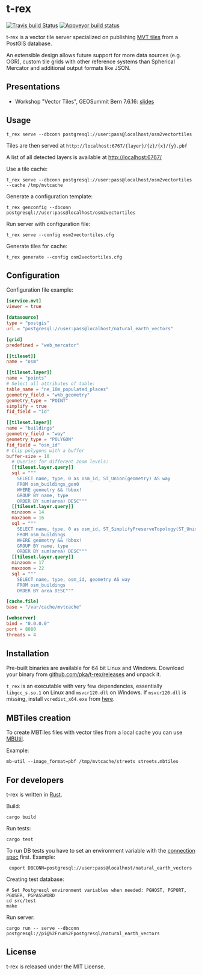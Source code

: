 t-rex
=====

[![Travis build Status](https://travis-ci.org/pka/t-rex.svg?branch=master)](https://travis-ci.org/pka/t-rex) [![Appveyor build status](https://ci.appveyor.com/api/projects/status/o60e9bu97i49lxyf?svg=true)](https://ci.appveyor.com/project/pka/t-rex)


t-rex is a vector tile server specialized on publishing [MVT tiles](https://github.com/mapbox/vector-tile-spec/tree/master/2.1)
from a PostGIS database.

An extensible design allows future support for more data sources (e.g. OGR), custom tile
grids with other reference systems than Spherical Mercator and additional output formats like
JSON.

Presentations
-------------

* Workshop "Vector Tiles", GEOSummit Bern 7.6.16: [slides](doc/t-rex_vector_tile_server.pdf)


Usage
-----

    t_rex serve --dbconn postgresql://user:pass@localhost/osm2vectortiles

Tiles are then served at `http://localhost:6767/{layer}/{z}/{x}/{y}.pbf`

A list of all detected layers is available at [http://localhost:6767/](http://localhost:6767/)

Use a tile cache:

    t_rex serve --dbconn postgresql://user:pass@localhost/osm2vectortiles --cache /tmp/mvtcache

Generate a configuration template:

    t_rex genconfig --dbconn postgresql://user:pass@localhost/osm2vectortiles

Run server with configuration file:

    t_rex serve --config osm2vectortiles.cfg

Generate tiles for cache:

    t_rex generate --config osm2vectortiles.cfg


Configuration
-------------

Configuration file example:

```toml
[service.mvt]
viewer = true

[datasource]
type = "postgis"
url = "postgresql://user:pass@localhost/natural_earth_vectors"

[grid]
predefined = "web_mercator"

[[tileset]]
name = "osm"

[[tileset.layer]]
name = "points"
# Select all attributes of table:
table_name = "ne_10m_populated_places"
geometry_field = "wkb_geometry"
geometry_type = "POINT"
simplify = true
fid_field = "id"

[[tileset.layer]]
name = "buildings"
geometry_field = "way"
geometry_type = "POLYGON"
fid_field = "osm_id"
# Clip polygons with a buffer
buffer-size = 10
  # Queries for different zoom levels:
  [[tileset.layer.query]]
  sql = """
    SELECT name, type, 0 as osm_id, ST_Union(geometry) AS way
    FROM osm_buildings_gen0
    WHERE geometry && !bbox!
    GROUP BY name, type
    ORDER BY sum(area) DESC"""
  [[tileset.layer.query]]
  minzoom = 14
  maxzoom = 16
  sql = """
    SELECT name, type, 0 as osm_id, ST_SimplifyPreserveTopology(ST_Union(geometry),!pixel_width!/2) AS way
    FROM osm_buildings
    WHERE geometry && !bbox!
    GROUP BY name, type
    ORDER BY sum(area) DESC"""
  [[tileset.layer.query]]
  minzoom = 17
  maxzoom = 22
  sql = """
    SELECT name, type, osm_id, geometry AS way
    FROM osm_buildings
    ORDER BY area DESC"""

[cache.file]
base = "/var/cache/mvtcache"

[webserver]
bind = "0.0.0.0"
port = 8080
threads = 4
```

Installation
------------

Pre-built binaries are available for 64 bit Linux and Windows. Download your binary from [github.com/pka/t-rex/releases](https://github.com/pka/t-rex/releases) and unpack it.

`t_rex` is an executable with very few dependencies, essentially `libgcc_s.so.1` on Linux and `msvcr120.dll` on Windows. If `msvcr120.dll` is missing, install `vcredist_x64.exe` from [here](https://www.microsoft.com/download/details.aspx?id=40784).


MBTiles creation
----------------

To create MBTiles files with vector tiles from a local cache you can use [MBUtil](https://github.com/mapbox/mbutil).

Example:

    mb-util --image_format=pbf /tmp/mvtcache/streets streets.mbtiles


For developers
--------------

t-rex is written in [Rust](https://www.rust-lang.org/).

Build:

    cargo build

Run tests:

    cargo test

To run DB tests you have to set an environment variable with the [connection spec](https://github.com/sfackler/rust-postgres#connecting) first. Example:

     export DBCONN=postgresql://user:pass@localhost/natural_earth_vectors

Creating test database:

    # Set Postgresql environment variables when needed: PGHOST, PGPORT, PGUSER, PGPASSWORD
    cd src/test
    make

Run server:

    cargo run -- serve --dbconn postgresql://pi@%2Frun%2Fpostgresql/natural_earth_vectors


License
-------

t-rex is released under the MIT License.

